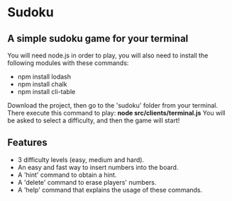 # Sudoku
## A simple sudoku game for your terminal

You will need node.js in order to play, you will also need 
to install the following modules with these commands:
* npm install lodash
* npm install chalk
* npm install cli-table

Download the project, then go to the 'sudoku' folder from your terminal.
There execute this command to play: **node src/clients/terminal.js**
You will be asked to select a difficulty, and then the game will start!

## Features 
* 3 difficulty levels (easy, medium and hard).
* An easy and fast way to insert numbers into the board.
* A 'hint' command to obtain a hint.
* A 'delete' command to erase players' numbers.
* A 'help' command that explains the usage of these commands.